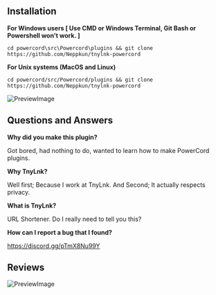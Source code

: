 ## Installation
**For Windows users [ Use CMD or Windows Terminal, Git Bash or Powershell won't work. ]**
```
cd powercord\src\Powercord\plugins && git clone https://github.com/Neppkun/tnylnk-powercord
```
**For Unix systems (MacOS and Linux)**
```
cd powercord/src/Powercord/plugins && git clone https://github.com/Neppkun/tnylnk-powercord
```

![PreviewImage](https://staff.tnylnk.org/img/232248170621.gif)

## Questions and Answers

**Why did you make this plugin?**

Got bored, had nothing to do, wanted to learn how to make PowerCord plugins.

**Why TnyLnk?**

Well first; Because I work at TnyLnk. And Second; It actually respects privacy.

**What is TnyLnk?**

URL Shortener. Do I really need to tell you this?

**How can I report a bug that I found?**

https://discord.gg/pTmX8Nu99Y

## Reviews

![PreviewImage](https://staff.tnylnk.org/img/19023604102021.png)
